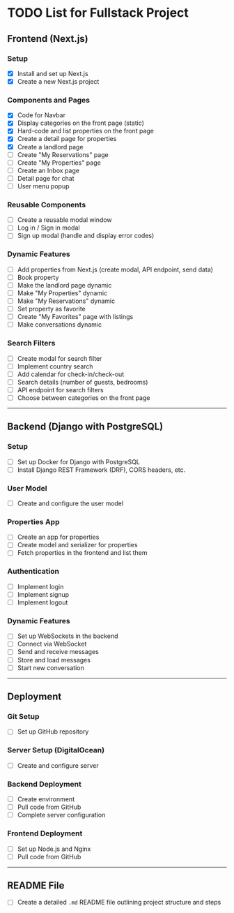 # TODO List for Fullstack Project

## Frontend (Next.js)

### Setup

- [x] Install and set up Next.js
- [x] Create a new Next.js project

### Components and Pages

- [x] Code for Navbar
- [x] Display categories on the front page (static)
- [x] Hard-code and list properties on the front page
- [x] Create a detail page for properties
- [x] Create a landlord page
- [ ] Create "My Reservations" page
- [ ] Create "My Properties" page
- [ ] Create an Inbox page
- [ ] Detail page for chat
- [ ] User menu popup

### Reusable Components

- [ ] Create a reusable modal window
- [ ] Log in / Sign in modal
- [ ] Sign up modal (handle and display error codes)

### Dynamic Features

- [ ] Add properties from Next.js (create modal, API endpoint, send data)
- [ ] Book property
- [ ] Make the landlord page dynamic
- [ ] Make "My Properties" dynamic
- [ ] Make "My Reservations" dynamic
- [ ] Set property as favorite
- [ ] Create "My Favorites" page with listings
- [ ] Make conversations dynamic

### Search Filters

- [ ] Create modal for search filter
- [ ] Implement country search
- [ ] Add calendar for check-in/check-out
- [ ] Search details (number of guests, bedrooms)
- [ ] API endpoint for search filters
- [ ] Choose between categories on the front page

---

## Backend (Django with PostgreSQL)

### Setup

- [ ] Set up Docker for Django with PostgreSQL
- [ ] Install Django REST Framework (DRF), CORS headers, etc.

### User Model

- [ ] Create and configure the user model

### Properties App

- [ ] Create an app for properties
- [ ] Create model and serializer for properties
- [ ] Fetch properties in the frontend and list them

### Authentication

- [ ] Implement login
- [ ] Implement signup
- [ ] Implement logout

### Dynamic Features

- [ ] Set up WebSockets in the backend
- [ ] Connect via WebSocket
- [ ] Send and receive messages
- [ ] Store and load messages
- [ ] Start new conversation

---

## Deployment

### Git Setup

- [ ] Set up GitHub repository

### Server Setup (DigitalOcean)

- [ ] Create and configure server

### Backend Deployment

- [ ] Create environment
- [ ] Pull code from GitHub
- [ ] Complete server configuration

### Frontend Deployment

- [ ] Set up Node.js and Nginx
- [ ] Pull code from GitHub

---

## README File

- [ ] Create a detailed `.md` README file outlining project structure and steps
